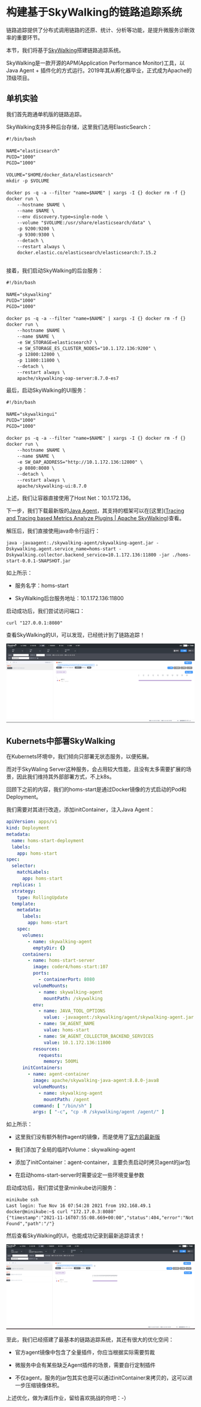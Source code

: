 # 构建基于SkyWalking的链路追踪系统

链路追踪提供了分布式调用链路的还原、统计、分析等功能，是提升微服务诊断效率的重要环节。

本节，我们将基于[SkyWalking](https://skywalking.apache.org/)搭建链路追踪系统。

SkyWalking是一款开源的APM(Application Performance Monitor)工具，以Java Agent + 插件化的方式运行。2019年其从孵化器毕业，正式成为Apache的顶级项目。

## 单机实验

我们首先跑通单机版的链路追踪。

SkyWalking支持多种后台存储，这里我们选用ElasticSearch：

```shell
#!/bin/bash

NAME="elasticsearch"
PUID="1000"
PGID="1000"

VOLUME="$HOME/docker_data/elasticsearch"
mkdir -p $VOLUME 

docker ps -q -a --filter "name=$NAME" | xargs -I {} docker rm -f {}
docker run \
    --hostname $NAME \
    --name $NAME \
    --env discovery.type=single-node \
    --volume "$VOLUME:/usr/share/elasticsearch/data" \
    -p 9200:9200 \
    -p 9300:9300 \
    --detach \
    --restart always \
    docker.elastic.co/elasticsearch/elasticsearch:7.15.2


```

接着，我们启动SkyWalking的后台服务：

```shell
#!/bin/bash

NAME="skywalking"
PUID="1000"
PGID="1000"

docker ps -q -a --filter "name=$NAME" | xargs -I {} docker rm -f {}
docker run \
    --hostname $NAME \
    --name $NAME \
    -e SW_STORAGE=elasticsearch7 \
    -e SW_STORAGE_ES_CLUSTER_NODES="10.1.172.136:9200" \
    -p 12800:12800 \
    -p 11800:11800 \
    --detach \
    --restart always \
    apache/skywalking-oap-server:8.7.0-es7
```

最后，启动SkyWalking的UI服务：

```shell
#!/bin/bash

NAME="skywalkingui"
PUID="1000"
PGID="1000"

docker ps -q -a --filter "name=$NAME" | xargs -I {} docker rm -f {}
docker run \
    --hostname $NAME \
    --name $NAME \
    -e SW_OAP_ADDRESS="http://10.1.172.136:12800" \
    -p 8080:8080 \
    --detach \
    --restart always \
    apache/skywalking-ui:8.7.0
```

上述，我们让容器直接使用了Host Net：10.1.172.136。

下一步，我们下载最新版的[Java Agent](https://dlcdn.apache.org/skywalking/java-agent/8.8.0/apache-skywalking-java-agent-8.8.0.tgz)，其支持的框架可以在[这里]([Tracing and Tracing based Metrics Analyze Plugins | Apache SkyWalking](https://skywalking.apache.org/docs/skywalking-java/latest/en/setup/service-agent/java-agent/supported-list/))查看。

解压后，我们直接使用java命令行运行：

```shell
java -javaagent:./skywalking-agent/skywalking-agent.jar -Dskywalking.agent.service_name=homs-start -Dskywalking.collector.backend_service=10.1.172.136:11800 -jar ./homs-start-0.0.1-SNAPSHOT.jar
```

如上所示：

- 服务名字：homs-start

- SkyWalking后台服务地址：10.1.172.136:11800

启动成功后，我们尝试访问端口：

```shell
curl "127.0.0.1:8080"
```

查看SkyWalking的UI，可以发现，已经统计到了链路追踪！

![f](./skywalking-ui.png)

## Kubernets中部署SkyWalking

在Kubernets环境中，我们倾向只部署无状态服务，以便拓展。

而对于SkyWaling Server这种服务，会占用较大性能，且没有太多需要扩展的场景，因此我们维持其外部部署方式，不上k8s。

回顾下之前的内容，我们的homs-start是通过Docker镜像的方式启动的Pod和Deployment。

我们需要对其进行改造，添加initContainer，注入Java Agent：

```yaml
apiVersion: apps/v1
kind: Deployment
metadata:
  name: homs-start-deployment
  labels:
    app: homs-start
spec:
  selector:
    matchLabels:
      app: homs-start
  replicas: 1
  strategy:
    type: RollingUpdate
  template:
    metadata:
      labels:
        app: homs-start
    spec:
      volumes:
        - name: skywalking-agent
          emptyDir: {}
      containers:
        - name: homs-start-server
          image: coder4/homs-start:107
          ports:
            - containerPort: 8080
          volumeMounts:
            - name: skywalking-agent
              mountPath: /skywalking
          env:
            - name: JAVA_TOOL_OPTIONS
              value: -javaagent:/skywalking/agent/skywalking-agent.jar
            - name: SW_AGENT_NAME
              value: homs-start
            - name: SW_AGENT_COLLECTOR_BACKEND_SERVICES
              value: 10.1.172.136:11800
          resources:
            requests:
              memory: 500Mi
      initContainers:
        - name: agent-container
          image: apache/skywalking-java-agent:8.8.0-java8
          volumeMounts:
            - name: skywalking-agent
              mountPath: /agent
          command: [ "/bin/sh" ]
          args: [ "-c", "cp -R /skywalking/agent /agent/" ]
```

如上所示：

- 这里我们没有额外制作agent的镜像，而是使用了[官方的最新版](https://hub.docker.com/r/apache/skywalking-java-agent)

- 我们添加了全局的临时Volume：skywalking-agent

- 添加了initContainer：agent-container，主要负责启动时拷贝agent的jar包

- 在启动homs-start-server时需要设定一些环境变量参数

启动成功后，我们尝试登录minikube访问服务：

```shell
minikube ssh                                                                                         
Last login: Tue Nov 16 07:54:28 2021 from 192.168.49.1
docker@minikube:~$ curl "172.17.0.3:8080"
{"timestamp":"2021-11-16T07:55:08.669+00:00","status":404,"error":"Not Found","path":"/"}
```

然后查看SkyWalking的UI，也能成功记录到最新追踪请求！

![f](./skywalking-k8s.png)

至此，我们已经搭建了最基本的链路追踪系统，其还有很大的优化空间：

- 官方agent镜像中包含了全量插件，你应当根据实际需要剪裁

- 微服务中会有某些缺乏Agent插件的场景，需要自行定制插件

- 不仅agent，服务的jar包其实也是可以通过initContainer来拷贝的，这可以进一步压缩镜像体积。

上述优化，做为课后作业，留给喜欢挑战的你吧：-）


